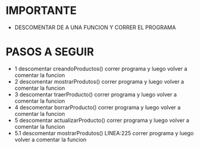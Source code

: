 # IMPORTANTE 

- DESCOMENTAR DE A UNA FUNCION Y CORRER EL PROGRAMA
# PASOS A SEGUIR
- 1 descomentar creandoProductos() correr programa y luego volver a comentar la funcion
- 2 descomentar mostrarProdutos() correr programa y luego volver a comentar la funcion
- 3 descomentar traerProducto() correr programa y luego volver a comentar la funcion
- 4 descomentar borrarProducto() correr programa y luego volver a comentar la funcion
- 5 descomentar actualizarProducto() correr programa y luego volver a comentar la funcion
- 5.1 descomentar mostrarProdutos() LINEA:225 correr programa y luego volver a comentar la funcion